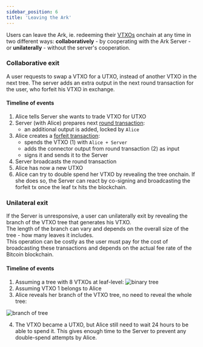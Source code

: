 ```yaml
---
sidebar_position: 6
title: 'Leaving the Ark'
---
```


Users can leave the Ark, ie. redeeming their [VTXOs](concepts.md#vtxo) onchain at any time in two different ways: **collaboratively** - by cooperating with the Ark Server - or **unilaterally** - without the server's cooperation.

### Collaborative exit

A user requests to swap a VTXO for a UTXO, instead of another VTXO in the next tree. The server adds an extra output in the next round transaction for the user, who forfeit his VTXO in exchange.

#### Timeline of events

1. Alice tells Server she wants to trade VTXO for UTXO
2. Server (with Alice) prepares next [round transaction](concepts.md#round-transaction):
   - an additional output is added, locked by `Alice`
3. Alice creates a [forfeit transaction](concepts.md#forfeit-transaction):
   - spends the VTXO (1) with `Alice + Server`
   - adds the connector output from round transaction (2) as input
   - signs it and sends it to the Server
4. Server broadcasts the round transaction
5. Alice has now a new UTXO
6. Alice can try to double spend her VTXO by revealing the tree onchain. If she does so, the Server can react by co-signing and broadcasting the forfeit tx once the leaf tx hits the blockchain.

### Unilateral exit

If the Server is unresponsive, a user can unilaterally exit by revealing the branch of the VTXO tree that generates his VTXO.  
The length of the branch can vary and depends on the overall size of the tree - how many leaves it includes.  
This operation can be costly as the user must pay for the cost of broadcasting these transactions and depends on the actual fee rate of the Bitcoin blockchain.

#### Timeline of events

1. Assuming a tree with 8 VTXOs at leaf-level:
![binary tree](/img/binary-tree.png)
2. Assuming VTXO 1 belongs to Alice
3. Alice reveals her branch of the VTXO tree, no need to reveal the whole tree:

![branch of tree](/img/branch-tree.png)

4. The VTXO became a UTXO, but Alice still need to wait 24 hours to be able to spend it. This gives enough time to the Server to prevent any double-spend attempts by Alice.
